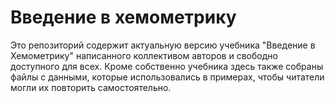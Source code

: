 # Введение в хемометрику

Это репозиторий содержит актуальную версию учебника "Введение в Хемометрику" написанного коллективом авторов и свободно доступного для всех. Кроме собственно учебника здесь также собраны файлы с данными, которые использовались в примерах, чтобы читатели могли их повторить самостоятельно.
